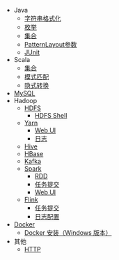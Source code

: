 - Java
  - [字符串格式化](java/字符串格式化.md)
  - [枚举](java/枚举.md)
  - [集合](java/collection/README.md)
  - [PatternLayout参数](java/log/PatternLayout参数含义.md)
  - [JUnit](java/test/junit.md)
- Scala
  - [集合](scala/Scala集合.md)
  - [模式匹配](scala/Scala模式匹配.md)
  - [隐式转换](scala/implicit关键字.md)
- [MySQL](mysql/README.md)
- Hadoop
  - [HDFS](hadoop/hdfs/README.md)
    - [HDFS Shell](hadoop/hdfs/HDFS的Shell命令.md)
  - [Yarn](hadoop/yarn/README.md)
    - [Web UI](hadoop/yarn/UI页面解析.md)
    - [日志](hadoop/yarn/Yarn日志.md)
  - [Hive](hadoop/hive/README.md)
  - [HBase](hadoop/hbase/README.md)
  - [Kafka](hadoop/kafka/README.md)
  - [Spark](hadoop/spark/README.md)
    - [RDD](hadoop/spark/RDD/README.md)
    - [任务提交](hadoop/spark/Spark工具/spark-submit.md)
    - [Web UI](hadoop/spark/WebUI.md)
  - [Flink](hadoop/flink/README.md)
    - [任务提交](hadoop/flink/Flink任务提交.md)
    - [日志配置](hadoop/flink/日志配置.md)
- [Docker](docker/README.md)
  - [Docker 安装（Windows 版本）](docker/安装部署/Windows版本Docker安装.md)
- 其他
  - [HTTP](http/HTTP接口设计指北_import.md)